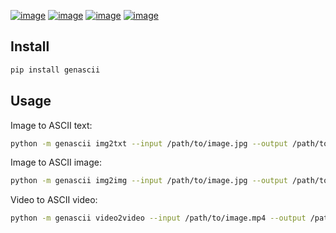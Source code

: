 [![image](https://img.shields.io/pypi/v/genascii.svg)](https://pypi.python.org/pypi/genascii)
[![image](https://img.shields.io/pypi/l/genascii.svg)](https://github.com/astral-sh/genascii/blob/main/LICENSE)
[![image](https://img.shields.io/pypi/pyversions/genascii.svg)](https://pypi.python.org/pypi/genascii)
[![image](https://static.pepy.tech/badge/genascii)](https://pepy.tech/project/genascii)

## Install

```sh
pip install genascii
```

## Usage

Image to ASCII text:

```sh
python -m genascii img2txt --input /path/to/image.jpg --output /path/to/output.txt
```

Image to ASCII image:

```sh
python -m genascii img2img --input /path/to/image.jpg --output /path/to/output.jpg
```

Video to ASCII video:

```sh
python -m genascii video2video --input /path/to/image.mp4 --output /path/to/output.mp4
```
